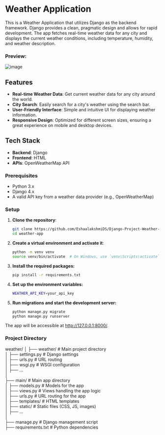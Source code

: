 # Weather Application

This is a Weather Application that utilizes Django as the backend framework. Django provides a clean, pragmatic design and allows for rapid development. The app fetches real-time weather data for any city and displays the current weather conditions, including temperature, humidity, and weather description.

### Preview:
![image](https://github.com/user-attachments/assets/d5d4f8ce-e64e-4702-8ffd-136e025cc1ac)

## Features

- **Real-time Weather Data**: Get current weather data for any city around the world.
- **City Search**: Easily search for a city's weather using the search bar.
- **User-Friendly Interface**: Simple and intuitive UI for displaying weather information.
- **Responsive Design**: Optimized for different screen sizes, ensuring a great experience on mobile and desktop devices.

## Tech Stack

- **Backend**: Django
- **Frontend**: HTML
- **APIs**: OpenWeatherMap API 

### Prerequisites

- Python 3.x
- Django 4.x
- A valid API key from a weather data provider (e.g., OpenWeatherMap)

### Setup

1. **Clone the repository**:

    ```bash
    git clone https://github.com/EshaalakshmiDS/Django-Project-Weather-Application.git
    cd weather-app
    ```

2. **Create a virtual environment and activate it**:

    ```bash
    python -m venv venv
    source venv/bin/activate  # On Windows, use `venv\Scripts\activate`
    ```

3. **Install the required packages:**

    ```bash
    pip install -r requirements.txt
    ```

4. **Set up the environment variables:**

    ```bash
    WEATHER_API_KEY=your_api_key
    ```

5. **Run migrations and start the development server:**

    ```bash
    python manage.py migrate
    python manage.py runserver
    ```

The app will be accessible at http://127.0.0.1:8000/.


### Project Directory

weather/
│
├── weather/                   # Main project directory <br>
│   ├── settings.py            # Django settings <br>
│   ├── urls.py                # URL routing <br>
│   ├── wsgi.py                # WSGI configuration <br>
│   ├── ... <br>
│ <br>
├── main/                      # Main app directory <br>
│   ├── models.py              # Models for the app <br>
│   ├── views.py               # Views handling the app logic <br>
│   ├── urls.py                # URL routing for the app <br>
│   ├── templates/             # HTML templates <br>
│   ├── static/                # Static files (CSS, JS, images) <br>
│   ├── ... <br>
│ <br>
├── manage.py                  # Django management script <br>
├── requirements.txt           # Python dependencies <br>






